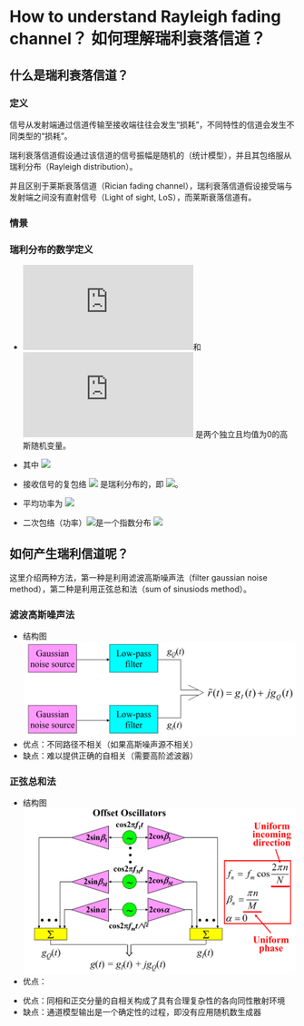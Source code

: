

# How to understand Rayleigh fading channel？ 如何理解瑞利衰落信道？

## 什么是瑞利衰落信道？
### 定义
信号从发射端通过信道传输至接收端往往会发生“损耗”，不同特性的信道会发生不同类型的“损耗”。

瑞利衰落信道假设通过该信道的信号振幅是随机的（统计模型），并且其包络服从瑞利分布（Rayleigh distribution）。

并且区别于莱斯衰落信道（Rician fading channel），瑞利衰落信道假设接受端与发射端之间没有直射信号（Light of sight, LoS），而莱斯衰落信道有。

### 情景

### 瑞利分布的数学定义

* ![](http://latex.codecogs.com/svg.latex?g_I(t))和 ![](http://latex.codecogs.com/svg.latex?g_Q(t)) 是两个独立且均值为0的高斯随机变量。

* 其中 ![](http://latex.codecogs.com/svg.latex?g_{I}(t)=\sum_{n=1}^{N}\alpha_{n}(t)\cos\phi_{n}(t),~~g_{Q}(t)=-\sum_{n=1}^{N}\alpha_{n}(t)\sin\phi_{n}(t))

* 接收信号的复包络 ![](http://latex.codecogs.com/svg.latex?\alpha(t)=|g(t)|) 是瑞利分布的，即 ![](http://latex.codecogs.com/svg.latex?p_{\alpha}(x)=\frac{x}{\sigma^{x}}exp(-\frac{x^2}{2\sigma^2}),x\geq0)。

* 平均功率为 ![](http://latex.codecogs.com/svg.latex?E[\alpha^2]=\Omega_p=2\sigma^2)

* 二次包络（功率）![](http://latex.codecogs.com/svg.latex?\alpha(t)^2=|g(t)|^2)是一个指数分布 ![](http://latex.codecogs.com/svg.latex?\frac{1}{\Omega_p}exp[-\frac{x}{\Omega}] )

## 如何产生瑞利信道呢？

这里介绍两种方法，第一种是利用滤波高斯噪声法（filter gaussian noise method），第二种是利用正弦总和法（sum of sinusiods method）。

### 滤波高斯噪声法
* 结构图
![滤波高斯噪声法结构图](https://github.com/Xinying-Zheng/Wireless-Communication/blob/main/Project03_Rayleigh%20fading/Figures/fig_gaussian.png)
* 优点：不同路径不相关（如果高斯噪声源不相关）
* 缺点：难以提供正确的自相关（需要高阶滤波器）

### 正弦总和法
* 结构图
![正弦总和法结构图](https://github.com/Xinying-Zheng/Wireless-Communication/blob/main/Project03_Rayleigh%20fading/Figures/fig_sin.png)
* 优点：

- 优点：同相和正交分量的自相关构成了具有合理复杂性的各向同性散射环境
- 缺点：通道模型输出是一个确定性的过程，即没有应用随机数生成器
